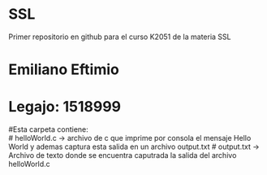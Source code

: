 # SSL
Primer repositorio en github para el curso K2051 de la materia SSL

# Emiliano Eftimio

# Legajo: 1518999

#Esta carpeta contiene:  
                      # helloWorld.c -> archivo de c que imprime por consola el mensaje Hello World y ademas captura esta salida en un                             archivo output.txt
                      # output.txt -> Archivo de texto donde se encuentra caputrada la salida del archivo helloWorld.c
